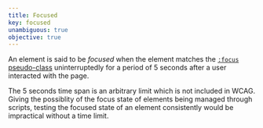 ```yaml
---
title: Focused
key: focused
unambiguous: true
objective: true
---
```


An element is said to be _focused_ when the element matches the [`:focus` pseudo-class](https://drafts.csswg.org/selectors-4/#focus-pseudo) uninterruptedly for a period of 5 seconds after a user interacted with the page.

The 5 seconds time span is an arbitrary limit which is not included in WCAG. Giving the possiblity of the focus state of elements being managed through scripts, testing the focused state of an element consistently would be impractical without a time limit.